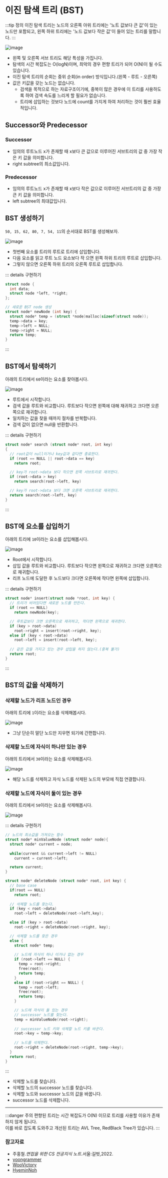 # 이진 탐색 트리 (BST)

:::tip 정의
이진 탐색 트리는 노드의 오른쪽 아위 트리에는 '노트 값보다 큰 값'이 있는 노드만 포함되고, 왼쪽 하위 트리에는 '노드 값보다 작은 값'이 들어 있는 트리를 말합니다.
:::

![image](https://user-images.githubusercontent.com/50647845/174198307-80fad0fa-afb3-4990-bde2-126d6b20d415.png)

- 왼쪽 및 오른쪽 서브 트리도 해당 특성을 가집니다.
- 탐색의 시간 복잡도는 O(logN)이며, 최악의 경우 편향 트리가 되어 O(N)이 될 수도 있습니다.
- 이진 탐색 트리의 순회는 중위 순회(in order) 방식입니다.(왼쪽 - 루트 - 오른쪽)
- 값은 키값을 갖는 노드는 없습니다.
  - 검색을 목적으로 하는 자료구조이기에, 중복이 많은 경우에 이 트리를 사용하도록 하여 검색 속도를 느리게 할 필요가 없습니다. 
  - 트리에 삽입하는 것보다 노드에 count를 가지게 하여 처리하는 것이 훨씬 효율적입니다.

## Successor와 Predecessor

### Successor

- 임의의 루트노드 x가 존재할 때 x보다 큰 값으로 이루어진 서브트리의 값 중 가장 작은 키 값을 의미합니다.
- right subtree의 최소값입니다.

### Predecessor

- 임의의 루트노드 x가 존재할 때 x보다 작은 값으로 이루어진 서브트리의 값 중 가장 큰 키 값을 의미합니다.
- left subtree의 최대값입니다.

## BST 생성하기

`50, 15, 62, 80, 7, 54, 11`의 순서대로 BST를 생성해보자.

![image](https://user-images.githubusercontent.com/50647845/174198949-290b4e2a-819b-4063-9626-bf48d71705c2.png)

- 첫번째 요소를 트리의 루트로 트리에 삽입합니다.
- 다음 요소를 읽고 루트 노드 요소보다 작 으면 왼쪽 하위 트리의 루트로 삽입합니다.
- 그렇지 않으면 오른쪽 하위 트리의 오른쪽 루트로 삽입합니다.

::: details  구현하기
```c
struct node {
  int data;
  struct node *left, *right;
};

// 새로운 BST node 생성
struct node* newNode (int key) {
  struct node* temp = (struct *node)malloc(sizeof(struct node));
  temp->data = key;
  temp->left = NULL;
  temp->right = NULL;
  return temp;
}
```
:::

## BST에서 탐색하기

아래의 트리에서 `60`이라는 요소를 찾아봅시다.

![image](https://user-images.githubusercontent.com/50647845/174199063-11892a78-f1e3-4bb1-b5e6-e1e9a4a154f9.png)

- 루트에서 시작합니다.
- 검색 값을 루트와 비교합니다. 루트보다 작으면 왼쪽에 대해 재귀하고 크다면 오른쪽으로 재귀합니다.
- 일치하는 값을 찾을 때까지 절차를 반복합니다.
- 검색 값이 없으면 null을 반환합니다.

::: details  구현하기
```c
struct node* search (struct node* root, int key)
{
  // root값이 null이거나 key값과 같다면 종료한다.
  if (root == NULL || root->data == key)
    return root;

  // key가 root->data 보다 작으면 왼쪽 서브트리로 재귀한다.
  if (root->data > key)
    return search(root->left, key)

  // key가 root->data 보다 크면 오른쪽 서브트리로 재귀한다. 
  return search(root->left, key)
}
```
:::

## BST에 요소를 삽입하기

아래의 트리에 `10`이라는 요소를 삽입해봅시다.

![image](https://user-images.githubusercontent.com/50647845/174199316-36f013a3-b5bd-4fc9-a262-1cf7cb678d3a.png)

- Root에서 시작합니다.
- 삽입 값을 루트와 비교합니다. 루트보다 작으면 왼쪽으로 재귀하고 크다면 오른쪽으로 재귀합니다.
- 리프 노드에 도달한 후 노드보다 크다면 오른쪽에 작다면 왼쪽에 삽입합니다.

::: details  구현하기
```c
struct node* insert(struct node *root, int key) {
  // 트리가 비어있다면 새로운 노드를 만든다.
  if (root == NULL)
    return newNode(key);

  // 루트값보다 크면 오른쪽으로 재귀하고, 작다면 왼쪽으로 재귀한다.
  if (key > root->data)
    root->right = insert(root->right, key);
  else if (key < root->data)
    root->left = insert(root->left, key); 
    
  // 같은 값을 가지고 있는 경우 삽입을 하지 않는다.(중복 불가)
  return root;
}
```
:::

## BST의 값을 삭제하기

### 삭제할 노드가 리프 노드인 경우

아래의 트리에 `1`이라는 요소를 삭제해봅시다.

![image](https://user-images.githubusercontent.com/50647845/174199514-0fa09914-8b17-40ff-9365-db4a48f9aea9.png)

- 그냥 단순히 말단 노드만 지우면 되기에 간편합니다.

### 삭제할 노드에 자식이 하나만 있는 경우

아래의 트리에서 `30`이라는 요소를 삭제해봅시다.

![image](https://user-images.githubusercontent.com/50647845/174199664-472a923e-d732-4eba-b924-38f8da23ef14.png)

- 해당 노드를 삭제하고 자식 노드를 삭제된 노드의 부모에 직접 연결합니다.

### 삭제할 노드에 자식이 둘이 있는 경우

아래의 트리에서 `50`이라는 요소를 삭제해봅시다.

![image](https://user-images.githubusercontent.com/50647845/174199730-5c23f2cd-129d-4ab0-8550-f92a6ba603bc.png)

::: details  구현하기
```c
// 노드의 최소값을 가져오는 함수
struct node* minValueNode (struct node* node){
  struct node* current = node;
  
  while(current && current->left != NULL)
    current = current->left;

  return current;
}

struct node* deleteNode (struct node* root, int key) {
  // base case  
  if(root == NULL)
    return root;
    
  // 삭제할 노드를 찾는다.    
  if (key < root->data)
    root->left = deleteNode(root->left,key);

  else if (key > root->data)
    root->right = deleteNode(root->right, key);

  // 삭제할 노드를 찾은 경우
  else {
    struct node* temp;
    
    // 노드에 자식이 하나 이거나 없는 경우
    if (root->left == NULL) {
      temp = root->right;
      free(root);
      return temp;
    }
    else if (root->right == NULL) {
      temp = root->left;
      free(root);
      return temp;
    }

    // 노드에 자식이 둘 있는 경우
    // successor 노드를 찾는다.
    temp = minValueNode(root->right);
    
    // successor 노드 키와 삭제할 노드 키를 바꾼다.
    root->key = temp->key;
    
    // 노드를 삭제한다.
    root->right = deleteNode(root->right, temp->key);
  }
  return root;
}
```
:::

- 삭제할 노드를 찾습니다.
- 삭제할 노드의 successor 노드를 찾습니다.
- 삭제할 노드와 successor 노드의 값을 바꿉니다.
- successor 노드를 삭제합니다.

---

:::danger 주의
편향된 트리는 시간 복잡도가 O(N) 이므로 트리를 사용할 이유가 존재하지 않게 됩니다.  
이를 바로 잡도록 도와주고 개선된 트리는 AVL Tree, RedBlack Tree가 있습니다.
:::

### 참고자료

- 주홍철.*면접을 위한 CS 전공지식 노트*.서울:길벗,2022.
- [yoongrammer](https://yoongrammer.tistory.com/71)
- [WooVictory](https://github.com/WooVictory/Ready-For-Tech-Interview)
- [HyeminNoh](https://github.com/HyeminNoh/Tech-Stack)
